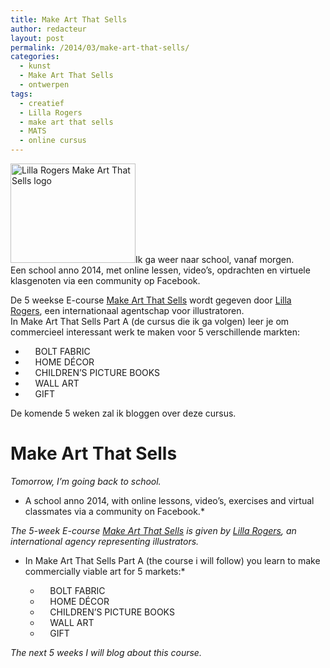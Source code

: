 ```yaml
---
title: Make Art That Sells
author: redacteur
layout: post
permalink: /2014/03/make-art-that-sells/
categories:
  - kunst
  - Make Art That Sells
  - ontwerpen
tags:
  - creatief
  - Lilla Rogers
  - make art that sells
  - MATS
  - online cursus
---
```

<a href="http://lillarogers.com/make-art-that-sells/" target="_blank"><img class="size-full wp-image-6321 alignright" title="Meer info over de online cursus Make Art That Sells" src="http://www.schildertuin.nl/wordpress/wp-content/uploads/2014/03/LRSSchool-logo200.jpg" alt="Lilla Rogers Make Art That Sells logo" width="200" height="159" /></a>Ik ga weer naar school, vanaf morgen.  
Een school anno 2014, met online lessen, video’s, opdrachten en virtuele klasgenoten via een community op Facebook.

De 5 weekse E-course <a title="Lilla Rogers Make Art That Sells" href="http://lillarogers.com/make-art-that-sells/" target="_blank">Make Art That Sells</a> wordt gegeven door <a title="website van Lilla Rogers" href="http://lillarogers.com/" target="_blank">Lilla Rogers</a>, een internationaal agentschap voor illustratoren.  
In Make Art That Sells Part A (de cursus die ik ga volgen) leer je om commercieel interessant werk te maken voor 5 verschillende markten:

  *     BOLT FABRIC
  *     HOME DÉCOR
  *     CHILDREN’S PICTURE BOOKS
  *     WALL ART
  *     GIFT

De komende 5 weken zal ik bloggen over deze cursus.

# Make Art That Sells

*Tomorrow, I’m going back to school.*  
* A school anno 2014, with online lessons, video’s, exercises and virtual classmates via a community on Facebook.*

*The 5-week E-course <a title="Lilla Rogers Make Art That Sells" href="http://lillarogers.com/make-art-that-sells/" target="_blank">Make Art That Sells</a> is given by <a title="website van Lilla Rogers" href="http://lillarogers.com/" target="_blank">Lilla Rogers</a>, an international agency representing illustrators.*  
* In Make Art That Sells Part A (the course i will follow) you learn to make commercially viable art for 5 markets:*

  *     BOLT FABRIC
  *     HOME DÉCOR
  *     CHILDREN’S PICTURE BOOKS
  *     WALL ART
  *     GIFT

*The next 5 weeks I will blog about this course.*